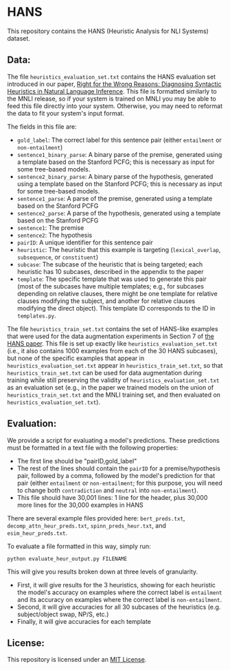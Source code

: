 # HANS
This repository contains the HANS (Heuristic Analysis for NLI Systems) dataset.

## Data:

The file ``heuristics_evaluation_set.txt`` contains the HANS evaluation set introduced in our paper, [Right for the Wrong Reasons: Diagnosing Syntactic Heuristics in Natural Language Inference](https://arxiv.org/abs/1902.01007). This file is formatted similarly to the MNLI release, so if your system is trained on MNLI you may be able to feed this file directly into your system. Otherwise, you may need to reformat the data to fit your system's input format. 

The fields in this file are:
- ``gold_label``: The correct label for this sentence pair (either ``entailment`` or ``non-entailment``)
- ``sentence1_binary_parse``: A binary parse of the premise, generated using a template based on the Stanford PCFG; this is necessary as input for some tree-based models.
- ``sentence2_binary_parse``: A binary parse of the hypothesis, generated using a template based on the Stanford PCFG; this is necessary as input for some tree-based models.
- ``sentence1_parse``: A parse of the premise, generated using a template based on the Stanford PCFG
- ``sentence2_parse``: A parse of the hypothesis, generated using a template based on the Stanford PCFG
- ``sentence1``: The premise
- ``sentence2``: The hypothesis
- ``pairID``: A unique identifier for this sentence pair
- ``heuristic``: The heuristic that this example is targeting (``lexical_overlap``, ``subsequence``, or ``constituent``)
- ``subcase``: The subcase of the heuristic that is being targeted; each heuristic has 10 subcases, described in the appendix to the paper
- ``template``: The specific template that was used to generate this pair (most of the subcases have multiple templates; e.g., for subcases depending on relative clauses, there might be one template for relative clauses modifying the subject, and another for relative clauses modifying the direct object). This template ID corresponds to the ID in ``templates.py``.

The file ``heuristics_train_set.txt`` contains the set of HANS-like examples that were used for the data augmentation experiments in Section 7 of [the HANS paper](https://arxiv.org/pdf/1902.01007.pdf). This file is set up exactly like ``heuristics_evaluation_set.txt`` (i.e., it also contains 1000 examples from each of the 30 HANS subcases), but none of the specific examples that appear in ``heuristics_evaluation_set.txt`` appear in ``heuristics_train_set.txt``, so that ``heuristics_train_set.txt`` can be used for data augmentation during training while still preserving the validity of ``heuristics_evaluation_set.txt`` as an evaluation set (e.g., in the paper we trained models on the union of ``heuristics_train_set.txt`` and the MNLI training set, and then evaluated on ``heuristics_evaluation_set.txt``).

## Evaluation:

We provide a script for evaluating a model's predictions. These predictions must be formatted in a text file with the following properties:
 - The first line should be "pairID,gold_label"
 - The rest of the lines should contain the ``pairID`` for a premise/hypothesis pair, followed by a comma, followed by the model's prediction for that pair (either ``entailment`` or ``non-entailment``; for this purpose, you will need to change both ``contradiction`` and ``neutral`` into ``non-entailment``).
 - This file should have 30,001 lines: 1 line for the header, plus 30,000 more lines for the 30,000 examples in HANS
 
There are several example files provided here: ``bert_preds.txt``, ``decomp_attn_heur_preds.txt``, ``spinn_preds_heur.txt``, and ``esim_heur_preds.txt``.

To evaluate a file formatted in this way, simply run:

``python evaluate_heur_output.py FILENAME``

This will give you results broken down at three levels of granularity. 
- First, it will give results for the 3 heuristics, showing for each heuristic the model's accuracy on examples where the correct label is ``entailment`` and its accuracy on examples where the correct label is ``non-entailment``.
- Second, it will give accuracies for all 30 subcases of the heuristics (e.g. subject/object swap, NP/S, etc.)
- Finally, it will give accuracies for each template

## License:

This repository is licensed under an [MIT License](https://github.com/tommccoy1/hans/blob/master/LICENSE.md). 





 

